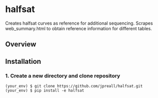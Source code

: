 # halfsat
Creates halfsat curves as reference for additional sequencing. Scrapes web_summary.html
to obtain reference information for different tables.

## Overview

## Installation
### 1. Create a new directory and clone repository
```
(your_env) $ git clone https://github.com/jpreall/halfsat.git
(your_env) $ pip install -e halfsat
